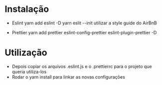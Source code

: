 # Instalação

- Eslint
  yarn add eslint -D
  yarn eslit --init
  utilizar a style guide do AirBnB

- Prettier
  yarn add prettier eslint-config-prettier eslint-plugin-prettier -D
  

# Utilização

- Depois copiar os arquivos .eslint.js e o .prettierrc para o projeto que queria utiliza-los
- Rodar o yarn install para linkar as novas configurações 